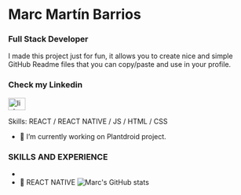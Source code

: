 # Marc Martín Barrios
### Full Stack Developer 
I made this project just for fun, it allows you to create nice and simple GitHub Readme files that you can copy/paste and use in your profile.

### Check my Linkedin
<a href="https://www.linkedin.com/in/marc-martín-barrios" target="blank"><img align="center" src="https://raw.githubusercontent.com/rahuldkjain/github-profile-readme-generator/master/src/images/icons/Social/linked-in-alt.svg" alt="linkedin.com/in/marc-martin-barrios/" height="25" width="35" /></a>

Skills: REACT / REACT NATIVE / JS / HTML / CSS

- 🔭 I’m currently working on Plantdroid project. 
  
### SKILLS AND EXPERIENCE
  - 
  - 📳 REACT NATIVE
![Marc's GitHub stats](https://github-readme-stats.vercel.app/api?username=MarcMB89&show_icons=true&theme=merko)





<!--
**MarcMB89/marcmb89** is a ✨ _special_ ✨ repository because its `README.md` (this file) appears on your GitHub profile.

Here are some ideas to get you started:

- 🔭 I’m currently working on ...
- 🌱 I’m currently learning ...
- 👯 I’m looking to collaborate on ...
- 🤔 I’m looking for help with ...
- 💬 Ask me about ...
- 📫 How to reach me: ...
- 😄 Pronouns: ...
- ⚡ Fun fact: ...
-->
